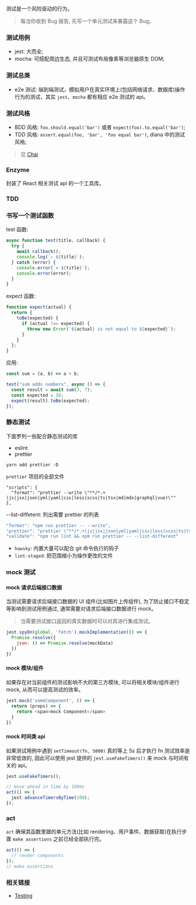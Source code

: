 测试是一个风险驱动的行为。

> 每当你收到 Bug 报告, 先写一个单元测试来暴露这个 Bug。

### 测试用例

* jest: 大而全;
* mocha: 可搭配周边生态, 并且可测试布局像素等浏览器原生 DOM;

### 测试总类

* e2e 测试: 端到端测试，模拟用户在真实环境上(包括网络请求、数据库)操作行为的测试，其实 `jest`、`mocha` 都有相应 e2e 测试的 api。

### 测试风格

* BDD 风格: `foo.should.equal('bar')` 或者 `expect(foo).to.equal('bar')`;
* TDD 风格: `assert.equal(foo, 'bar', 'foo equal bar')`, diana 中的测试风格;

> 见 [Chai](https://www.chaijs.com/guide/styles/)

### Enzyme

封装了 React 相关测试 api 的一个工具库。

### TDD

### 书写一个测试函数

test 函数:

```js
async function test(title, callback) {
  try {
    await callback();
    console.log(`✓ ${title}`);
  } catch (error) {
    console.error(`✕ ${title}`);
    console.error(error);
  }
}
```

expect 函数:

```js
function expect(actual) {
  return {
    toBe(expected) {
      if (actual !== expected) {
        throw new Error(`${actual} is not equal to ${expected}`);
      }
    }
  };
}
```

应用:

```js
const sum = (a, b) => a + b;

test("sum adds numbers", async () => {
  const result = await sum(3, 7);
  const expected = 10;
  expect(result).toBe(expected);
});
```

### 静态测试

下面罗列一些配合静态测试的库

* eslint
* prettier

```
yarn add prettier -D
```

`prettier` 项目的全部文件

```
"scripts": {
  "format": "prettier --write \"**/*.+(js|jsx|json|yml|yaml|css|less|scss|ts|tsx|md|mdx|graphql|vue)\""
},
```

--list-diffetent: 列出需要 prettier 的列表

```js
"format": "npm run prettier -- --write",
"prettier": "prettier \"**/*.+(js|jsx|json|yml|yaml|css|less|scss|ts|tsx|md|graphql|mdx)\"",
"validate": "npm run lint && npm run prettier -- --list-different"
```

* `hawsky`: 内置大量可以配合 git 命令执行的钩子
* `lint-staged`: 把范围缩小为操作更改的文件

### mock 测试

#### mock 请求后端接口数据

当测试需要请求后端接口数据的 UI 组件(比如图片上传组件), 为了防止接口不稳定等影响到测试用例通过, 通常需要对请求后端接口数据进行 mock。

> 当需要测试接口返回的真实数据时可以对其进行集成测试。

```js
jest.spyOn(global, 'fetch').mockImplementation(() => {
  Promise.resolve({
    json: () => Promise.resolve(mockData)
  })
})
```

#### mock 模块/组件

如果存在对当前组件的测试影响不大的第三方模块, 可以将相关模块/组件进行 mock, 从而可以提高测试的效率。

```js
jest.mock('someComponent', () => {
  return (props) => {
    return <span>mock Component</span>
  }
})
```

#### mock 时间类 api

如果测试用例中遇到 `setTimeout(fn, 5000)` 真的等上 5s 后才执行 fn 测试效率是非常低效的, 因此可以使用 jest 提供的 `jest.useFakeTimers()` 来 mock 与时间有关的 api。

```js
jest.useFakeTimers();

// move ahead in time by 100ms
act(() => {
  jest.advanceTimersByTime(100);
});
```

### act

`act` 确保其函数里跟的单元方法(比如 rendering、用户事件、数据获取)在执行步骤 `make assertions` 之前已经全部执行完。

```js
act(() => {
  // render components
});
// make assertions
```

### 相关链接

* [Testing](https://reactjs.org/docs/testing-recipes.html)